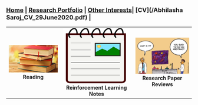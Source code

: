 
### [Home](README.md) | [Research Portfolio](/research.md) | [Other Interests](other_interests.md)| [CV](/Abhilasha Saroj_CV_29June2020.pdf) |

| | | |
|:-------------------------:|:-------------------------:|:-------------------------:|
[<img src="books_thumbnail.jpeg" width = "1603"/>](reading.md)  **Reading** |  [<img src="coursera_notes.png" height = "150" width = "1603"/>](rl_notes.md)  **Reinforcement Learning Notes**|[<img src="maria4.jpg" width = "1603"/>](research_projects.md)  **Research Paper Reviews**|
